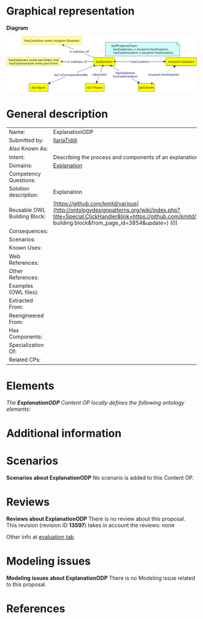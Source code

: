 #  Graphical representation


__Diagram__




[![Image:Odp.png](./Odp.png)](../Image/Odp.png.md "Image:Odp.png")




#  General description




|  |  |
| --- | --- |
|  Name: |  ExplanationODP |
|  Submitted by: | [IlariaTiddi](../User/IlariaTiddi.md "User:IlariaTiddi") |
|  Also Known As: |  |
|  Intent: |  Describing the process and components of an explanation in different disciplines. |
|  Domains: | [Explanation](../Community/Explanation.md "Community:Explanation") |
|  Competency Questions: |  |
|  Solution description: |  Explanation |
|  Reusable OWL Building Block: | [https://github.com/kmitd/various](http://ontologydesignpatterns.org/wiki/index.php?title=Special:ClickHandler&link=https://github.com/kmitd/various&message=OWL building block&from_page_id=3854&update=) (0) |
|  Consequences: |  |
|  Scenarios: |  |
|  Known Uses: |  |
|  Web References: |  |
|  Other References: |  |
|  Examples (OWL files): |  |
|  Extracted From: |  |
|  Reengineered From: |  |
|  Has Components: |  |
|  Specialization Of: |  |
|  Related CPs: |  |


  




#  Elements


_The __ExplanationODP__ Content OP locally defines the following ontology elements:_



#  Additional information


#  Scenarios



__Scenarios about ExplanationODP__
No scenario is added to this Content OP.




#  Reviews



__Reviews about ExplanationODP__
There is no review about this proposal.
This revision (revision ID __13597__) takes in account the reviews: none


Other info at [evaluation tab](http://ontologydesignpatterns.org/wiki/index.php?title=Submissions:ExplanationODP&action=evaluation "http://ontologydesignpatterns.org/wiki/index.php?title=Submissions:ExplanationODP&action=evaluation")




  




#  Modeling issues



__Modeling issues about ExplanationODP__
There is no Modeling issue related to this proposal.




  




#  References